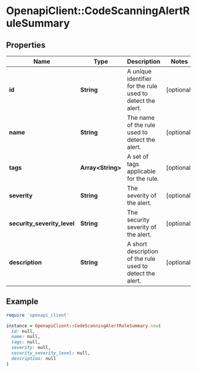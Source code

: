 # OpenapiClient::CodeScanningAlertRuleSummary

## Properties

| Name | Type | Description | Notes |
| ---- | ---- | ----------- | ----- |
| **id** | **String** | A unique identifier for the rule used to detect the alert. | [optional] |
| **name** | **String** | The name of the rule used to detect the alert. | [optional] |
| **tags** | **Array&lt;String&gt;** | A set of tags applicable for the rule. | [optional] |
| **severity** | **String** | The severity of the alert. | [optional] |
| **security_severity_level** | **String** | The security severity of the alert. | [optional] |
| **description** | **String** | A short description of the rule used to detect the alert. | [optional] |

## Example

```ruby
require 'openapi_client'

instance = OpenapiClient::CodeScanningAlertRuleSummary.new(
  id: null,
  name: null,
  tags: null,
  severity: null,
  security_severity_level: null,
  description: null
)
```

